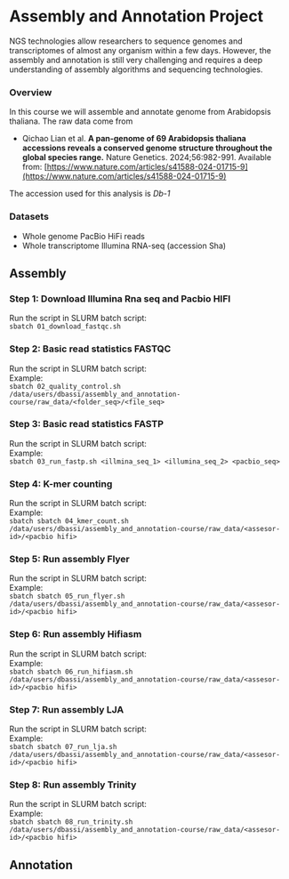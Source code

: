 # Assembly and Annotation Project

NGS technologies allow researchers to sequence genomes and transcriptomes of almost any organism within a few days. However, the assembly and annotation is still very challenging and requires a deep understanding of assembly algorithms and sequencing technologies.

### Overview
In this course we will assemble and annotate genome from Arabidopsis thaliana. The raw data come from

* Qichao Lian et al. **A pan-genome of 69 Arabidopsis thaliana accessions reveals a conserved genome structure throughout the global species range.** Nature Genetics. 2024;56:982-991. Available from: [https://www.nature.com/articles/s41588-024-01715-9](https://www.nature.com/articles/s41588-024-01715-9)

The accession used for this analysis is *Db-1*

### Datasets

* Whole genome PacBio HiFi reads
* Whole transcriptome Illumina RNA-seq (accession Sha)


## Assembly

### Step 1: Download Illumina Rna seq and Pacbio HIFI
Run the script in SLURM batch script:\
``` sbatch 01_download_fastqc.sh ```

### Step 2: Basic read statistics FASTQC
Run the script in SLURM batch script:\
Example:\
``` sbatch 02_quality_control.sh /data/users/dbassi/assembly_and_annotation-course/raw_data/<folder_seq>/<file_seq> ```

### Step 3: Basic read statistics FASTP
Run the script in SLURM batch script:\
Example:\
``` sbatch 03_run_fastp.sh <illmina_seq_1> <illumina_seq_2> <pacbio_seq> ```

### Step 4: K-mer counting
Run the script in SLURM batch script:\
Example:\
``` sbatch sbatch 04_kmer_count.sh /data/users/dbassi/assembly_and_annotation-course/raw_data/<assesor-id>/<pacbio hifi> ```

### Step 5: Run assembly Flyer
Run the script in SLURM batch script:\
Example:\
``` sbatch sbatch 05_run_flyer.sh /data/users/dbassi/assembly_and_annotation-course/raw_data/<assesor-id>/<pacbio hifi> ```

### Step 6: Run assembly Hifiasm
Run the script in SLURM batch script:\
Example:\
``` sbatch sbatch 06_run_hifiasm.sh /data/users/dbassi/assembly_and_annotation-course/raw_data/<assesor-id>/<pacbio hifi> ```

### Step 7: Run assembly LJA
Run the script in SLURM batch script:\
Example:\
``` sbatch sbatch 07_run_lja.sh /data/users/dbassi/assembly_and_annotation-course/raw_data/<assesor-id>/<pacbio hifi> ```

### Step 8: Run assembly Trinity
Run the script in SLURM batch script:\
Example:\
``` sbatch sbatch 08_run_trinity.sh /data/users/dbassi/assembly_and_annotation-course/raw_data/<assesor-id>/<pacbio hifi> ```


## Annotation